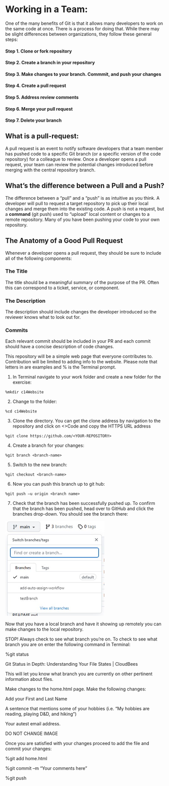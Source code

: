 # Working in a Team:  

One of the many benefits of Git is that it allows many developers to work on the same code at once. There is a process for doing that. While there may be slight differences between organizations, they follow these general steps:

   #### Step 1. Clone or fork repository
   #### Step 2. Create a branch in your repository
   #### Step 3. Make changes to your branch. Commmit, and push your changes
   #### Step 4. Create a pull request
   #### Step 5. Address review comments
   #### Step 6. Merge your pull request
   #### Step 7. Delete your branch
 

## What is a pull-request:
A pull request is an event to notify software developers that a team member has pushed code to a specific Git branch (or a specific version of the code repository) for a colleague to review. Once a developer opens a pull request, your team can review the potential changes introduced before merging with the central repository branch. 

## What’s the difference between a Pull and a Push?
The difference between a “pull” and a “push” is as intuitive as you think. A developer will pull to request a target repository to pick up their local changes and merge them into the existing code. A push is not a request, but a **command** (git push) used to “upload” local content or changes to a remote repository. Many of you have been pushing your code to your own repository. 

## The Anatomy of a Good Pull Request 
Whenever a developer opens a pull request, they should be sure to include all of the following components: 

### The Title
The title should be a meaningful summary of the purpose of the PR. Often this can correspond to a ticket, service, or component. 

### The Description
The description should include changes the developer introduced so the reviewer knows what to look out for. 

### Commits
Each relevant commit should be included in your PR and each commit should have a concise description of code changes. 




This repository will be a simple web page that everyone contributes to. Contribution will be limited to adding info to the website. Please note that letters in <italics> are examples and % is the Terminal prompt.  

 

1. In Terminal navigate to your work folder and create a new folder for the exercise:   
```
%mkdir c14Website 
```

2.  Change to the folder:  
```
%cd c14Website  
```
3. Clone the directory. You can get the clone address by navigation to the repository and click on <>Code and copy the HTTPS URL address 

```
%git clone https://github.com/<YOUR-REPOSITORY> 	 
```
4.  Create a branch for your changes: 
```
%git branch <branch-name> 
```
5. Switch to the new branch: 
```
%git checkout <branch-name> 
```
6. Now you can push this branch up to git hub:  
```
%git push –u origin <branch name> 
```

7. Check that the branch has been successfully pushed up. To confirm that the branch has been pushed, head over to GitHub and click the branches drop-down. You should see the branch there: 

![branch-dropdown](images/gitBranchDropDown.jpg)

Now that you have a local branch and have it showing up remotely you can make changes to the local repository.  

STOP! Always check to see what branch you’re on. To check to see what branch you are on enter the following command in Terminal:  

%git status 

 

Git Status in Depth: Understanding Your File States | CloudBees 

This will let you know what branch you are currently on other pertinent information about files.   

Make changes to the home.html page. Make the following changes: 

Add your First and Last Name 

A sentence that mentions some of your hobbies (i.e. “My hobbies are reading, playing D&D, and hiking”) 

Your autest email address.  

DO NOT CHANGE IMAGE 

Once you are satisfied with your changes proceed to add the file and commit your changes: 

%git add home.html 

%git commit –m “Your comments here” 

%git push 

 

 
